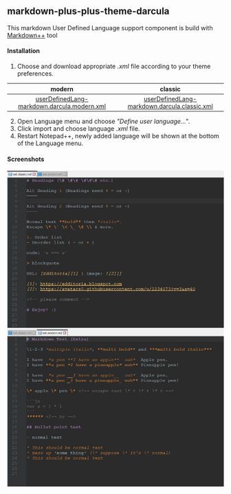 ## markdown-plus-plus-theme-darcula

This markdown User Defined Language support component is build with [Markdown++](https://github.com/Edditoria/markdown-plus-plus) tool

#### Installation

1. Choose and download appropriate _.xml_ file according to your theme preferences.

| modern | classic |
|:------:|:-------:|
| [userDefinedLang-markdown.darcula.modern.xml][darcula_modern_xml] | [userDefinedLang-markdown.darcula.classic.xml][darcula_classic_xml] |	

2. Open Language menu and choose _"Define user language..."_.
3. Click import and choose language _.xml_ file.
4. Restart Notepad++, newly added language will be shown at the bottom of the Language menu.

#### Screenshots

![classic](markdown-plus-plus-darcula-screenshot-classic.png)
![modern](markdown-plus-plus-darcula-screenshot-modern.png)



[darcula_modern_xml]: https://raw.githubusercontent.com/gogo2/npp-darcula/master/markdown-plus-plus-theme-darcula/userDefinedLang-markdown.darcula.modern.xml
[darcula_classic_xml]: https://raw.githubusercontent.com/gogo2/npp-darcula/master/markdown-plus-plus-theme-darcula/userDefinedLang-markdown.darcula.classic.xml

